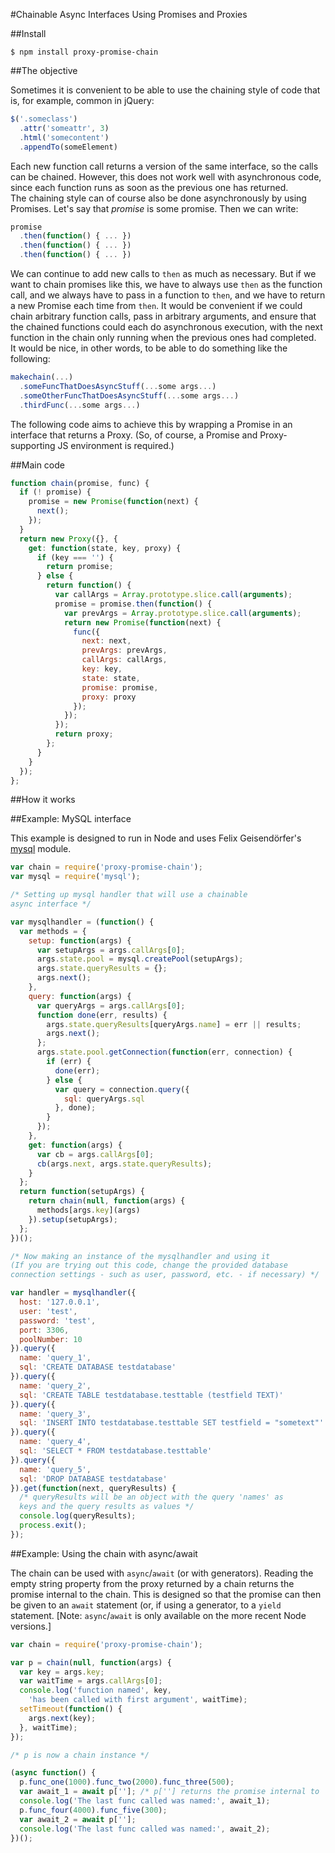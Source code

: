 #Chainable Async Interfaces Using Promises and Proxies

##Install
```
$ npm install proxy-promise-chain
```

##The objective

Sometimes it is convenient to be able to use the chaining style of code that is, for example, common in jQuery:  
```javascript
$('.someclass')
  .attr('someattr', 3)
  .html('somecontent')
  .appendTo(someElement)
```  
Each new function call returns a version of the same interface, so the calls can be chained. However, this does not work well with asynchronous code, since each function runs as soon as the previous one has returned.  
The chaining style can of course also be done asynchronously by using Promises. Let's say that *promise* is some promise. Then we can write:  
```javascript
promise
  .then(function() { ... })
  .then(function() { ... })
  .then(function() { ... })
```
We can continue to add new calls to `then` as much as necessary. But if we want to chain promises like this, we have to always use `then` as the function call, and we always have to pass in a function to `then`, and we have to return a new Promise each time from `then`.
It would be convenient if we could chain arbitrary function calls, pass in arbitrary arguments, and ensure that the chained functions could each do asynchronous execution, with the next function in the chain only running when the previous ones had completed.  
It would be nice, in other words, to be able to do something like the following:  
```javascript
makechain(...)
  .someFuncThatDoesAsyncStuff(...some args...)
  .someOtherFuncThatDoesAsyncStuff(...some args...)
  .thirdFunc(...some args...)
```
The following code aims to achieve this by wrapping a Promise in an interface that returns a Proxy. (So, of course, a Promise and Proxy-supporting JS environment is required.)  

##Main code

```javascript
function chain(promise, func) {
  if (! promise) {
    promise = new Promise(function(next) {
      next();
    });
  }
  return new Proxy({}, {
    get: function(state, key, proxy) {
      if (key === '') {
        return promise;
      } else {
        return function() {
          var callArgs = Array.prototype.slice.call(arguments);
          promise = promise.then(function() {
            var prevArgs = Array.prototype.slice.call(arguments);
            return new Promise(function(next) {
              func({
                next: next,
                prevArgs: prevArgs,
                callArgs: callArgs,
                key: key,
                state: state,
                promise: promise,
                proxy: proxy
              });
            });
          });
          return proxy;
        };
      }
    }
  });
};
```

##How it works

##Example: MySQL interface

This example is designed to run in Node and uses Felix Geisendörfer's [mysql](https://www.npmjs.com/package/mysql) module.

```javascript
var chain = require('proxy-promise-chain');
var mysql = require('mysql');

/* Setting up mysql handler that will use a chainable 
async interface */

var mysqlhandler = (function() {
  var methods = {
    setup: function(args) {
      var setupArgs = args.callArgs[0];
      args.state.pool = mysql.createPool(setupArgs);
      args.state.queryResults = {};
      args.next();
    },
    query: function(args) {
      var queryArgs = args.callArgs[0];
      function done(err, results) {
        args.state.queryResults[queryArgs.name] = err || results;
        args.next();
      };
      args.state.pool.getConnection(function(err, connection) {
        if (err) {
          done(err);
        } else {
          var query = connection.query({
            sql: queryArgs.sql
          }, done);
        }
      });
    },
    get: function(args) {
      var cb = args.callArgs[0];
      cb(args.next, args.state.queryResults);
    }
  };
  return function(setupArgs) {
    return chain(null, function(args) {
      methods[args.key](args)
    }).setup(setupArgs);
  };
})();

/* Now making an instance of the mysqlhandler and using it 
(If you are trying out this code, change the provided database 
connection settings - such as user, password, etc. - if necessary) */

var handler = mysqlhandler({
  host: '127.0.0.1',
  user: 'test',
  password: 'test',
  port: 3306,
  poolNumber: 10
}).query({
  name: 'query_1',
  sql: 'CREATE DATABASE testdatabase'
}).query({
  name: 'query_2',
  sql: 'CREATE TABLE testdatabase.testtable (testfield TEXT)'
}).query({
  name: 'query_3',
  sql: 'INSERT INTO testdatabase.testtable SET testfield = "sometext"'
}).query({
  name: 'query_4',
  sql: 'SELECT * FROM testdatabase.testtable'
}).query({
  name: 'query_5',
  sql: 'DROP DATABASE testdatabase'
}).get(function(next, queryResults) {
  /* queryResults will be an object with the query 'names' as 
  keys and the query results as values */
  console.log(queryResults);
  process.exit();
});
```

##Example: Using the chain with async/await

The chain can be used with `async`/`await` (or with generators). Reading the empty string property from the proxy returned by a chain returns the promise internal to the chain. This is designed so that the promise can then be given to an `await` statement (or, if using a generator, to a `yield` statement. [Note: `async`/`await` is only available on the more recent Node versions.]

```javascript
var chain = require('proxy-promise-chain');

var p = chain(null, function(args) {
  var key = args.key;
  var waitTime = args.callArgs[0];
  console.log('function named', key, 
    'has been called with first argument', waitTime);
  setTimeout(function() {
    args.next(key);
  }, waitTime);
});

/* p is now a chain instance */

(async function() {
  p.func_one(1000).func_two(2000).func_three(500);
  var await_1 = await p['']; /* p[''] returns the promise internal to 'p' */
  console.log('The last func called was named:', await_1);
  p.func_four(4000).func_five(300);
  var await_2 = await p[''];
  console.log('The last func called was named:', await_2);
})();
```
